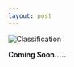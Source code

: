 ```yaml
---
layout: post
---
```


![Classification]({{site.baseurl}}/images/SheepClass.jpg)

**Coming Soon.....**
